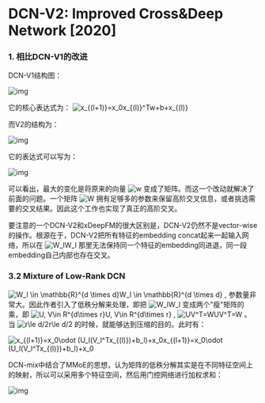 # DCN-V2: Improved Cross&Deep Network [2020]

### 1. 相比DCN-V1的改进

DCN-V1结构图：

![img](https://pic3.zhimg.com/v2-ad567e2e785e4d58c92b0d048daa1936_b.png)

它的核心表达式为：                                  ![x_{(l+1)}=x_0x_{(l)}^Tw+b+x_{(l)}](https://www.zhihu.com/equation?tex=x_%7B(l%2B1)%7D%3Dx_0x_%7B(l)%7D%5ETw%2Bb%2Bx_%7B(l)%7D)

而V2的结构为：

![img](https://pic1.zhimg.com/v2-ad511d769a222bf1a12301942dcfc00c_b.jpg)

它的表达式可以写为：

![img](https://pic4.zhimg.com/v2-6f43b3a66f75654a1331f2eb155bcb2f_b.jpeg)

可以看出，最大的变化是将原来的向量 ![w](https://www.zhihu.com/equation?tex=w) 变成了矩阵。而这一个改动就解决了前面的问题。一个矩阵 ![W](https://www.zhihu.com/equation?tex=W) 拥有足够多的参数来保留高阶交叉信息，或者挑选需要的交叉结果。因此这个工作也实现了真正的高阶交叉。

要注意的一个DCN-V2和xDeepFM的很大区别是，DCN-V2仍然不是vector-wise的操作。根源在于，DCN-V2把所有特征的embedding concat起来一起输入网络，所以在 ![W_l](https://www.zhihu.com/equation?tex=W_l)W_l 那里无法保持同一个特征的embedding同进退，同一段embedding自己内部也存在交叉。

### 3.2 Mixture of Low-Rank DCN

![W_l \in \mathbb{R}^{d \times d}](https://www.zhihu.com/equation?tex=W_l%20%5Cin%20%5Cmathbb%7BR%7D%5E%7Bd%20%5Ctimes%20d%7D)W_l \in \mathbb{R}^{d \times d} , 参数量非常大。因此作者引入了低秩分解来处理，即把 ![W_l](https://www.zhihu.com/equation?tex=W_l)W_l 变成两个"瘦"矩阵的乘，即 ![U, V\in R^{d\times r}](https://www.zhihu.com/equation?tex=U%2C%20V%5Cin%20R%5E%7Bd%5Ctimes%20r%7D)U, V\in R^{d\times r} , ![UV^T=W](https://www.zhihu.com/equation?tex=UV%5ET%3DW)UV^T=W 。当 ![r\le d/2](https://www.zhihu.com/equation?tex=r%5Cle%20d%2F2)r\le d/2 的时候，就能够达到压缩的目的。此时有：

![x_{(l+1)}=x_0\odot (U_l(V_l^Tx_{(l)})+b_l)+x_0](https://www.zhihu.com/equation?tex=x_%7B(l%2B1)%7D%3Dx_0%5Codot%20(U_l(V_l%5ETx_%7B(l)%7D)%2Bb_l)%2Bx_0)x_{(l+1)}=x_0\odot (U_l(V_l^Tx_{(l)})+b_l)+x_0 

DCN-mix中结合了MMoE的思想，认为矩阵的低秩分解其实是在不同特征空间上的映射，所以可以采用多个特征空间，然后用门控网络进行加权求和：

![img](https://pic4.zhimg.com/v2-162e358ba4c5dc94cf25e18e21a1685b_b.jpeg)



  